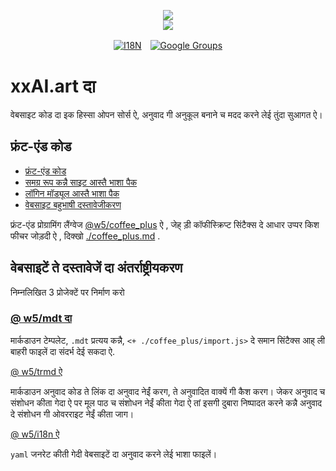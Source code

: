 <p align="center"><a href="https://xxai.art"><img src="https://cdn.jsdelivr.net/gh/xxai-art/doc/logo.svg"/></a><br/><a href="https://xxai.art"><img src="https://cdn.jsdelivr.net/gh/xxai-art/doc/xxai.svg"/></a></p><p align="center"><a href="https://github.com/xxai-art/doc#readme"><img alt="I18N" src="https://cdn.jsdelivr.net/gh/wactax/img/t.svg"/></a>　<a href="https://groups.google.com/u/0/g/xxai-art"><img alt="Google Groups" src="https://cdn.jsdelivr.net/gh/wactax/img/g-groups.svg"/></a></p>

# xxAI.art दा

वेबसाइट कोड दा इक हिस्सा ओपन सोर्स ऐ, अनुवाद गी अनुकूल बनाने च मदद करने लेई तुंदा सुआगत ऐ।

## फ्रंट-एंड कोड

* [फ्रंट-एंड कोड](https://github.com/xxai-art/web)
* [समग्र रूप कन्नै साइट आस्तै भाशा पैक](https://github.com/xxai-art/web/tree/main/i18n)
* [लॉगिन मॉड्यूल आस्तै भाशा पैक](https://github.com/wacpkg/user/tree/main/ui.i18n)
* [वेबसाइट बहुभाषी दस्तावेजीकरण](https://github.com/xxai-doc)

फ्रंट-एंड प्रोग्रामिंग लैंग्वेज [@w5/coffee_plus](http://npmjs.com/@w5/coffee_plus) ऐ , जेह् ड़ी कॉफीस्क्रिप्ट सिंटैक्स दे आधार उप्पर किश फीचर जोड़दी ऐ , दिक्खो [./coffee_plus.md](./coffee_plus.md) .

## वेबसाइटें ते दस्तावेजें दा अंतर्राष्ट्रीयकरण

निम्नलिखित 3 प्रोजेक्टें पर निर्माण करो

### [@ w5/mdt दा](https://www.npmjs.com/package/@w5/mdt)

मार्कडाउन टेम्पलेट, `.mdt` प्रत्यय कन्नै, `<+ ./coffee_plus/import.js>` दे समान सिंटैक्स आह् ली बाहरी फाइलें दा संदर्भ देई सकदा ऐ.

[@ w5/trmd ऐ](https://www.npmjs.com/package/@w5/trmd)

मार्कडाउन अनुवाद कोड ते लिंक दा अनुवाद नेईं करग, ते अनुवादित वाक्यें गी कैश करग। जेकर अनुवाद च संशोधन कीता गेदा ऐ पर मूल पाठ च संशोधन नेईं कीता गेदा ऐ तां इसगी दुबारा निष्पादत करने कन्नै अनुवाद दे संशोधन गी ओवरराइट नेईं कीता जाग।

[@ w5/i18n ऐ](https://www.npmjs.com/package/@w5/i18n)

`yaml` जनरेट कीती गेदी वेबसाइटें दा अनुवाद करने लेई भाशा फाइलें।
